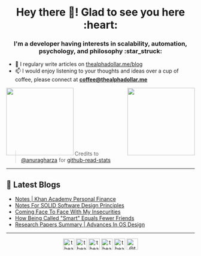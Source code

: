 <h1 align="center">Hey there 👋! Glad to see you here :heart:</h1>
<h3 align="center">I'm a developer having interests in scalability, automation, psychology, and philosophy :star_struck:</h3>

- 📝 I regulary write articles on [thealphadollar.me/blog](https://thealphadollar.me/blog)
- 📫 I would enjoy listening to your thoughts and ideas over a cup of coffee, please connect at **coffee@thealphadollar.me**


<img align="left" height=180em src="https://github-readme-stats.vercel.app/api/top-langs/?username=thealphadollar&theme=vue&hide=css,tcl,html"></img>
<img align="right" height=180em src="https://github-readme-stats.vercel.app/api?username=thealphadollar&count_private=true&show_icons=true&theme=vue&include_all_commits=true"></img>

<br/><br/><br/><br/><br/><br/><br/><br/><br/>
> Credits to [@anuragharza](https://github.com/anuraghazra) for [github-read-stats](https://github.com/anuraghazra/github-readme-stats)
<hr>

## 📝 Latest Blogs

<!-- BLOG-POST-LIST:START -->
- [Notes | Khan Academy Personal Finance](https://thealphadollar.me/learning/2021/01/16/personal-finance-notes.html)
- [Notes For SOLID Software Design Principles](https://thealphadollar.me/learning/2021/01/07/notes-solid-principles.html)
- [Coming Face To Face With My Insecurities](https://thealphadollar.me/thoughts/2020/12/12/facing-my-insecurities.html)
- [How Being Called "Smart" Equals Fewer Friends](https://thealphadollar.me/thoughts/2020/11/01/smart-people-less-sociable.html)
- [Research Papers Summary | Advances In OS Design](https://thealphadollar.me/readings/2020/10/13/advos-research-paper-summary-submission.html)
<!-- BLOG-POST-LIST:END -->

<hr>
<p align="center">
<a href="https://twitter.com/thealphadollar_" target="blank"><img align="center" src="https://cdn.jsdelivr.net/npm/simple-icons@3.0.1/icons/twitter.svg" alt="thealphadollar_" height="30" width="30" /></a>
<a href="https://linkedin.com/in/thealphadollar" target="blank"><img align="center" src="https://cdn.jsdelivr.net/npm/simple-icons@3.0.1/icons/linkedin.svg" alt="thealphadollar" height="30" width="30" /></a>
<a href="https://stackoverflow.com/users/9044142" target="blank"><img align="center" src="https://cdn.jsdelivr.net/npm/simple-icons@3.0.1/icons/stackoverflow.svg" alt="thealphadollar" height="30" width="30" /></a>
<a href="https://fb.com/thealphadollar" target="blank"><img align="center" src="https://cdn.jsdelivr.net/npm/simple-icons@3.0.1/icons/facebook.svg" alt="thealphadollar" height="30" width="30" /></a>
<a href="https://instagram.com/thealphadollar" target="blank"><img align="center" src="https://cdn.jsdelivr.net/npm/simple-icons@3.0.1/icons/instagram.svg" alt="thealphadollar" height="30" width="30" /></a>
<a href="https://medium.com/@thealphadollar" target="blank"><img align="center" src="https://cdn.jsdelivr.net/npm/simple-icons@3.0.1/icons/medium.svg" alt="@thealphadollar" height="30" width="30" /></a>
</p>
